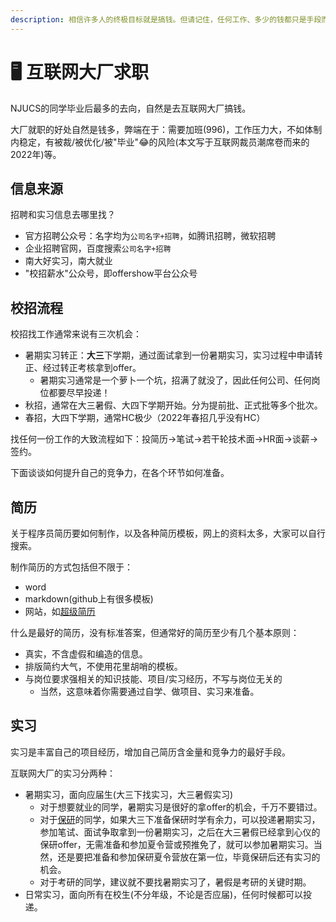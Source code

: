 ```yaml
---
description: 相信许多人的终极目标就是搞钱。但请记住，任何工作、多少的钱都只是手段而不是目的。
---
```


# 🖥 互联网大厂求职

NJUCS的同学毕业后最多的去向，自然是去互联网大厂搞钱。

大厂就职的好处自然是钱多，弊端在于：需要加班(996)，工作压力大，不如体制内稳定，有被裁/被优化/被"毕业":joy:的风险(本文写于互联网裁员潮席卷而来的2022年)等。

## 信息来源

招聘和实习信息去哪里找？

* 官方招聘公众号：名字均为`公司名字+招聘`，如腾讯招聘，微软招聘
* 企业招聘官网，百度搜索`公司名字+招聘`
* 南大好实习，南大就业
* "校招薪水"公众号，即offershow平台公众号

## 校招流程

校招找工作通常来说有三次机会：

* 暑期实习转正：**大三**下学期，通过面试拿到一份暑期实习，实习过程中申请转正、经过转正考核拿到offer。
  * 暑期实习通常是一个萝卜一个坑，招满了就没了，因此任何公司、任何岗位都要尽早投递！
* 秋招，通常在大三暑假、大四下学期开始。分为提前批、正式批等多个批次。
* 春招，大四下学期，通常HC极少（2022年春招几乎没有HC）

找任何一份工作的大致流程如下：投简历->笔试->若干轮技术面->HR面->谈薪->签约。

下面谈谈如何提升自己的竞争力，在各个环节如何准备。

## 简历

关于程序员简历要如何制作，以及各种简历模板，网上的资料太多，大家可以自行搜索。

制作简历的方式包括但不限于：

* word
* markdown(github上有很多模板)
* 网站，如[超级简历](https://www.wondercv.com/)

什么是最好的简历，没有标准答案，但通常好的简历至少有几个基本原则：

* 真实，不含虚假和编造的信息。
* 排版简约大气，不使用花里胡哨的模板。
* 与岗位要求强相关的知识技能、项目/实习经历，不写与岗位无关的
  * 当然，这意味着你需要通过自学、做项目、实习来准备。

## 实习

实习是丰富自己的项目经历，增加自己简历含金量和竞争力的最好手段。

互联网大厂的实习分两种：

* 暑期实习，面向应届生(大三下找实习，大三暑假实习)
  * 对于想要就业的同学，暑期实习是很好的拿offer的机会，千万不要错过。
  * 对于[保研](../bao-yan/)的同学，如果大三下准备保研时学有余力，可以投递暑期实习，参加笔试、面试争取拿到一份暑期实习，之后在大三暑假已经拿到心仪的保研offer，无需准备和参加夏令营或预推免了，就可以参加暑期实习。当然，还是要把准备和参加保研夏令营放在第一位，毕竟保研后还有实习的机会。
  * 对于考研的同学，建议就不要找暑期实习了，暑假是考研的关键时期。
* 日常实习，面向所有在校生(不分年级，不论是否应届)，任何时候都可以投递。
